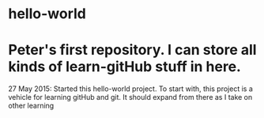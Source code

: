 # hello-world
Peter's first repository. I can store all kinds of learn-gitHub stuff in here.
===================
27 May 2015: Started this hello-world project.
To start with, this project is a vehicle for learning gitHub and git.
It should expand from there as I take on other learning

